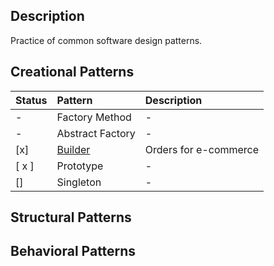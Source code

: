 ## Description

Practice of common software design patterns.


## Creational Patterns

 Status | Pattern                       | Description           |
|--------|:------------------------------|:----------------------|
| -      | Factory Method                | -                     |
| -      | Abstract Factory              | -                     |
| [x]    | [Builder](Creational/Builder) | Orders for e-commerce |
| [ x ]  | Prototype                     | -                     |
| []     | Singleton                     | -                     |

## Structural Patterns

## Behavioral Patterns